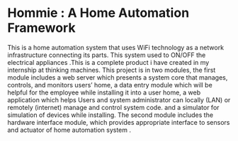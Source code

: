 # Hommie : A Home Automation Framework
This is a home automation system that uses WiFi technology as a network infrastructure connecting its parts. This system used to ON/OFF the electrical appliances .This is a complete product i have created in my internship at thinking machines. This project is in two modules, the first module includes a web server which presents a system core that manages, controls, and monitors users’ home, a data entry module which will be helpful for the employee while installing it into a user home, a web application which helps Users and system administrator can locally (LAN) or remotely (internet) manage and control system code. and a simulator  for simulation of devices while installing. The second module includes the hardware interface module, which provides appropriate interface to sensors and actuator of home automation system .
